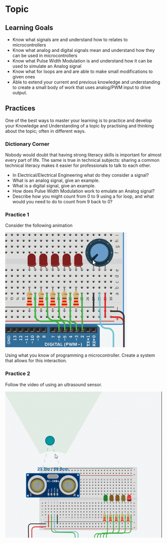 # Topic

## Learning Goals 

* Know what signals are and understand how to relates to microcontrollers 
* Know what analog and digital signals mean and understand how they can be used in microcontrollers
* Know what Pulse Width Modulation is and understand how it can be used to simulate an Analog signal
* Know what for loops are and are able to make small modifications to given ones 
* Able to extend your current and previous knowledge and understanding to create a small body of work that uses analog/PWM input to drive output. 

## Practices 
One of the best ways to master your learning is to practice and develop your Knowledge and Understanding of a topic by practising and thinking about the topic; often in different ways.

### Dictionary Corner
Nobody would doubt that having strong literacy skills is important for almost every part of life. The same is true in technical subjects: sharing a common technical literacy makes it easier for professionals to talk to each other. 

* In Electrical/Electrical Engineering what do they consider a signal? 
* What is an analog signal, give an example. 
* What is a digital signal, give an example. 
* How does Pulse Width Modulation work to emulate an Analog signal? 
* Describe how you might count from 0 to 9 using a for loop, and what would you need to do to count from 9 back to 0? 

### Practice 1

Consider the following animation

![](analogChallege.gif)

Using what you know of programming a microcontroller. Create a system that allows for this interaction.

### Practice 2

Follow the video of using an ultrasound sensor. 

![](distanceSensor.gif)



